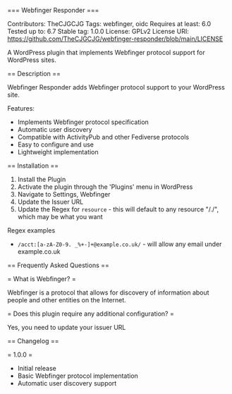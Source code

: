=== Webfinger Responder ===

Contributors: TheCJGCJG
Tags: webfinger, oidc
Requires at least: 6.0
Tested up to: 6.7
Stable tag: 1.0.0
License: GPLv2
License URI: https://github.com/TheCJGCJG/webfinger-responder/blob/main/LICENSE

A WordPress plugin that implements Webfinger protocol support for WordPress sites.

== Description ==

Webfinger Responder adds Webfinger protocol support to your WordPress site.

Features:
- Implements Webfinger protocol specification
- Automatic user discovery
- Compatible with ActivityPub and other Fediverse protocols
- Easy to configure and use
- Lightweight implementation

== Installation ==

1. Install the Plugin
2. Activate the plugin through the 'Plugins' menu in WordPress
3. Navigate to Settings, Webfinger
4. Update the Issuer URL
5. Update the Regex for `resource` - this will default to any resource "/./", which may be what you want

Regex examples
- `/acct:[a-zA-Z0-9. _%+-]+@example.co.uk/` - will allow any email under example.co.uk

== Frequently Asked Questions ==

= What is Webfinger? =

Webfinger is a protocol that allows for discovery of information about people and other entities on the Internet.

= Does this plugin require any additional configuration? =

Yes, you need to update your issuer URL

== Changelog ==

= 1.0.0 =
* Initial release
* Basic Webfinger protocol implementation
* Automatic user discovery support
